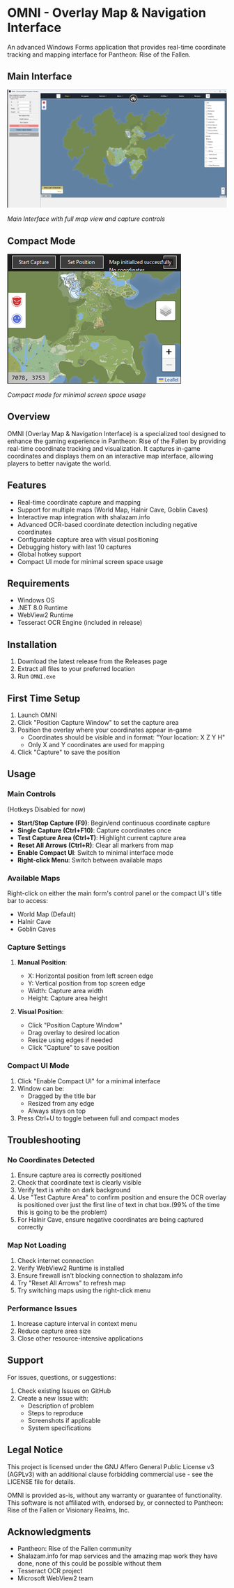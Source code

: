 # OMNI - Overlay Map & Navigation Interface

An advanced Windows Forms application that provides real-time coordinate tracking and mapping interface for Pantheon: Rise of the Fallen.

## Main Interface

![Main Interface](https://raw.githubusercontent.com/Simplistik78/OMNI/master/Images/mainform.png)

*Main Interface with full map view and capture controls*

## Compact Mode

![Compact Mode](https://raw.githubusercontent.com/Simplistik78/OMNI/master/Images/compact.png)

*Compact mode for minimal screen space usage*

## Overview

OMNI (Overlay Map & Navigation Interface) is a specialized tool designed to enhance the gaming experience in Pantheon: Rise of the Fallen by providing real-time coordinate tracking and visualization. It captures in-game coordinates and displays them on an interactive map interface, allowing players to better navigate the world.

## Features

- Real-time coordinate capture and mapping
- Support for multiple maps (World Map, Halnir Cave, Goblin Caves)
- Interactive map integration with shalazam.info
- Advanced OCR-based coordinate detection including negative coordinates
- Configurable capture area with visual positioning
- Debugging history with last 10 captures
- Global hotkey support
- Compact UI mode for minimal screen space usage

## Requirements

- Windows OS
- .NET 8.0 Runtime
- WebView2 Runtime
- Tesseract OCR Engine (included in release)

## Installation

1. Download the latest release from the Releases page
2. Extract all files to your preferred location
3. Run `OMNI.exe`

## First Time Setup

1. Launch OMNI
2. Click "Position Capture Window" to set the capture area
3. Position the overlay where your coordinates appear in-game
   - Coordinates should be visible and in format: "Your location: X Z Y H"
   - Only X and Y coordinates are used for mapping
4. Click "Capture" to save the position

## Usage

### Main Controls
(Hotkeys Disabled for now)
- **Start/Stop Capture (F9)**: Begin/end continuous coordinate capture
- **Single Capture (Ctrl+F10)**: Capture coordinates once
- **Test Capture Area (Ctrl+T)**: Highlight current capture area
- **Reset All Arrows (Ctrl+R)**: Clear all markers from map
- **Enable Compact UI**: Switch to minimal interface mode
- **Right-click Menu**: Switch between available maps

### Available Maps
Right-click on either the main form's control panel or the compact UI's title bar to access:
- World Map (Default)
- Halnir Cave
- Goblin Caves

### Capture Settings

1. **Manual Position**:
   - X: Horizontal position from left screen edge
   - Y: Vertical position from top screen edge
   - Width: Capture area width
   - Height: Capture area height

2. **Visual Position**:
   - Click "Position Capture Window"
   - Drag overlay to desired location
   - Resize using edges if needed
   - Click "Capture" to save position

### Compact UI Mode

1. Click "Enable Compact UI" for a minimal interface
2. Window can be:
   - Dragged by the title bar
   - Resized from any edge
   - Always stays on top
3. Press Ctrl+U to toggle between full and compact modes

## Troubleshooting

### No Coordinates Detected

1. Ensure capture area is correctly positioned
2. Check that coordinate text is clearly visible
3. Verify text is white on dark background
4. Use "Test Capture Area" to confirm position and ensure the OCR overlay is positioned over just the first line of text in chat box.(99% of the time this is going to be the problem)
5. For Halnir Cave, ensure negative coordinates are being captured correctly

### Map Not Loading

1. Check internet connection
2. Verify WebView2 Runtime is installed
3. Ensure firewall isn't blocking connection to shalazam.info
4. Try "Reset All Arrows" to refresh map
5. Try switching maps using the right-click menu

### Performance Issues

1. Increase capture interval in context menu
2. Reduce capture area size
3. Close other resource-intensive applications

## Support

For issues, questions, or suggestions:
1. Check existing Issues on GitHub
2. Create a new Issue with:
   - Description of problem
   - Steps to reproduce
   - Screenshots if applicable
   - System specifications

## Legal Notice

This project is licensed under the GNU Affero General Public License v3 (AGPLv3) with an additional clause forbidding commercial use - see the LICENSE file for details.

OMNI is provided as-is, without any warranty or guarantee of functionality. This software is not affiliated with, endorsed by, or connected to Pantheon: Rise of the Fallen or Visionary Realms, Inc.

## Acknowledgments

- Pantheon: Rise of the Fallen community
- Shalazam.info for map services and the amazing map work they have done, none of this could be possible without them
- Tesseract OCR project
- Microsoft WebView2 team
